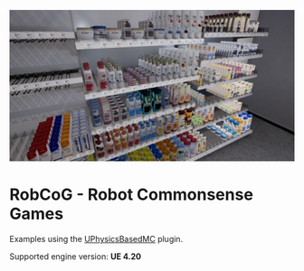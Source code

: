 [![](Documentation/Img/env.jpg)](http://robcog.org/)

# RobCoG - **Rob**ot **Co**mmonsense **G**ames

Examples using the [UPhysicsBasedMC](https://github.com/robcog-iai/UPhysicsBasedMC) plugin.

Supported engine version: **UE 4.20**
